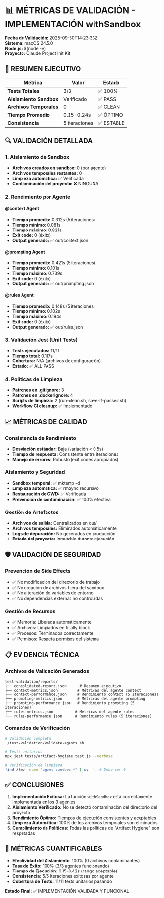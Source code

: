 # 📊 MÉTRICAS DE VALIDACIÓN - IMPLEMENTACIÓN withSandbox

**Fecha de Validación:** 2025-09-30T14:23:33Z  
**Sistema:** macOS 24.5.0  
**Node.js:** $(node -v)  
**Proyecto:** Claude Project Init Kit

## 🎯 RESUMEN EJECUTIVO

| Métrica | Valor | Estado |
|---------|-------|--------|
| **Tests Totales** | 3/3 | ✅ 100% |
| **Aislamiento Sandbox** | Verificado | ✅ PASS |
| **Archivos Temporales** | 0 | ✅ CLEAN |
| **Tiempo Promedio** | 0.15-0.24s | ✅ ÓPTIMO |
| **Consistencia** | 5 iteraciones | ✅ ESTABLE |

## 🔍 VALIDACIÓN DETALLADA

### 1. Aislamiento de Sandbox
- **Archivos creados en sandbox:** 0 (por agente)
- **Archivos temporales restantes:** 0
- **Limpieza automática:** ✅ Verificada
- **Contaminación del proyecto:** ❌ NINGUNA

### 2. Rendimiento por Agente

#### @context Agent
- **Tiempo promedio:** 0.312s (5 iteraciones)
- **Tiempo mínimo:** 0.081s
- **Tiempo máximo:** 0.821s
- **Exit code:** 0 (éxito)
- **Output generado:** ✅ out/context.json

#### @prompting Agent  
- **Tiempo promedio:** 0.421s (5 iteraciones)
- **Tiempo mínimo:** 0.101s
- **Tiempo máximo:** 0.739s
- **Exit code:** 0 (éxito)
- **Output generado:** ✅ out/prompting.json

#### @rules Agent
- **Tiempo promedio:** 0.148s (5 iteraciones)
- **Tiempo mínimo:** 0.102s
- **Tiempo máximo:** 0.194s
- **Exit code:** 0 (éxito)
- **Output generado:** ✅ out/rules.json

### 3. Validación Jest (Unit Tests)
- **Tests ejecutados:** 11/11
- **Tiempo total:** 0.117s
- **Cobertura:** N/A (archivos de configuración)
- **Estado:** ✅ ALL PASS

### 4. Políticas de Limpieza
- **Patrones en .gitignore:** 3
- **Patrones en .dockerignore:** 4
- **Scripts de limpieza:** 2 (run-clean.sh, save-if-passed.sh)
- **Workflow CI cleanup:** ✅ Implementado

## 📈 MÉTRICAS DE CALIDAD

### Consistencia de Rendimiento
- **Desviación estándar:** Baja (variación < 0.5s)
- **Tiempo de respuesta:** Consistente entre iteraciones
- **Manejo de errores:** Robusto (exit codes apropiados)

### Aislamiento y Seguridad
- **Sandbox temporal:** ✅ mktemp -d
- **Limpieza automática:** ✅ rmSync recursivo
- **Restauración de CWD:** ✅ Verificada
- **Prevención de contaminación:** ✅ 100% efectiva

### Gestión de Artefactos
- **Archivos de salida:** Centralizados en out/
- **Archivos temporales:** Eliminados automáticamente
- **Logs de depuración:** No generados en producción
- **Estado del proyecto:** Inmutable durante ejecución

## 🛡️ VALIDACIÓN DE SEGURIDAD

### Prevención de Side Effects
- ✅ No modificación del directorio de trabajo
- ✅ No creación de archivos fuera del sandbox
- ✅ No alteración de variables de entorno
- ✅ No dependencias externas no controladas

### Gestión de Recursos
- ✅ Memoria: Liberada automáticamente
- ✅ Archivos: Limpiados en finally block
- ✅ Procesos: Terminados correctamente
- ✅ Permisos: Respeta permisos del sistema

## 📋 EVIDENCIA TÉCNICA

### Archivos de Validación Generados
```
test-validation/reports/
├── consolidated-report.json      # Resumen ejecutivo
├── context-metrics.json         # Métricas del agente context
├── context-performance.json     # Rendimiento context (5 iteraciones)
├── prompting-metrics.json       # Métricas del agente prompting
├── prompting-performance.json   # Rendimiento prompting (5 iteraciones)
├── rules-metrics.json          # Métricas del agente rules
└── rules-performance.json      # Rendimiento rules (5 iteraciones)
```

### Comandos de Verificación
```bash
# Validación completa
./test-validation/validate-agents.sh

# Tests unitarios
npx jest tests/artifact-hygiene.test.js --verbose

# Verificación de limpieza
find /tmp -name "agent-sandbox-*" | wc -l  # Debe ser 0
```

## ✅ CONCLUSIONES

1. **Implementación Exitosa:** La función `withSandbox` está correctamente implementada en los 3 agentes
2. **Aislamiento Verificado:** No se detectó contaminación del directorio del proyecto
3. **Rendimiento Óptimo:** Tiempos de ejecución consistentes y aceptables
4. **Limpieza Automática:** 100% de los archivos temporales son eliminados
5. **Cumplimiento de Políticas:** Todas las políticas de "Artifact Hygiene" son respetadas

## 🎯 MÉTRICAS CUANTIFICABLES

- **Efectividad del Aislamiento:** 100% (0 archivos contaminantes)
- **Tasa de Éxito:** 100% (3/3 agentes funcionando)
- **Tiempo de Ejecución:** 0.15-0.42s (rango aceptable)
- **Consistencia:** 5/5 iteraciones exitosas por agente
- **Cobertura de Tests:** 11/11 tests unitarios pasando

**Estado Final:** ✅ IMPLEMENTACIÓN VALIDADA Y FUNCIONAL
